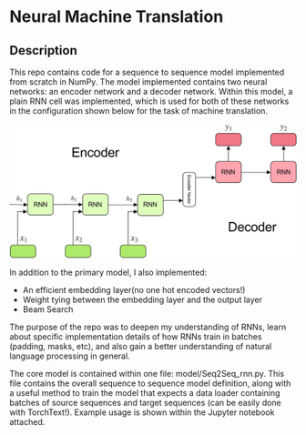 # Neural Machine Translation 

## Description  

This repo contains code for a sequence to sequence model implemented from scratch in NumPy. The model implemented contains two neural networks: an encoder network and a decoder network. Within this model, a plain RNN cell was implemented, which is used for both of these networks in the configuration shown below for the task of machine translation. 

<img src="./encoder_decoder.jpg">

In addition to the primary model, I also implemented: 
* An efficient embedding layer(no one hot encoded vectors!)
* Weight tying between the embedding layer and the output layer
* Beam Search 

The purpose of the repo was to deepen my understanding of RNNs, learn about specific implementation details of how RNNs train in batches (padding, masks, etc), and also gain a better understanding of natural language processing in general.  

The core model is contained within one file: model/Seq2Seq_rnn.py. This file contains the overall sequence to sequence model definition, along with a useful method to train the model that expects a data loader containing batches of source sequences and target sequences (can be easily done with TorchText!). Example usage is shown within the Jupyter notebook attached. 
